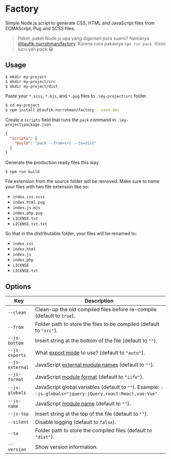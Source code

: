 Factory
=======

Simple Node.js script to generate CSS, HTML and JavaScript files from ECMAScript, Pug and SCSS files.

> Paket, paket Node.js apa yang digemari para suami? Namanya [@taufik-nurrohman/factory](https://www.npmjs.com/package/@taufik-nurrohman/factory). Karena cara pakainya `npm run pack`. Xixixi lucu yah pack 😁

Usage
-----

~~~ sh
$ mkdir my-project
$ mkdir my-project/src
$ mkdir my-project/dist
~~~

Paste your `*.scss`, `*.mjs`, and `*.pug` files to `.\my-project\src` folder.

~~~ sh
$ cd my-project
$ npm install @taufik-nurrohman/factory --save-dev
~~~

Create a `scripts` field that runs the `pack` command in `.\my-project\package.json`

~~~ json
{
  "scripts": {
    "build": "pack --from=src --to=dist"
  }
}
~~~

Generate the production ready files this way:

~~~ sh
$ npm run build
~~~

File extension from the source folder will be removed. Make sure to name your files with two file extension like so:

 - `index.css.scss`
 - `index.html.pug`
 - `index.js.mjs`
 - `index.php.pug`
 - `LICENSE.txt`
 - `LICENSE.txt.txt`

So that in the distributable folder, your files will be renamed to:

 - `index.css`
 - `index.html`
 - `index.js`
 - `index.php`
 - `LICENSE`
 - `LICENSE.txt`

Options
-------

Key | Description
--- | -----------
`--clean` | Clean-up the old compiled files before re-compile (default to `true`).
`--from` | Folder path to store the files to be compiled (default to `"src"`).
`--js-bottom` | Insert string at the bottom of the file (default to `""`).
`--js-exports` | What [export mode](https://rollupjs.org/guide/en/#outputexports) to use? (default to `"auto"`).
`--js-external` | JavaScript [external module names](https://rollupjs.org/guide/en/#quick-start) (default to `""`).
`--js-format` | JavaScript [module format](https://rollupjs.org/guide/en/#quick-start) (default to `"iife"`).
`--js-globals` | JavaScript global variables (default to `""`). Example: `--js-globals="jquery:jQuery,react:React,vue:Vue"`.
`--js-name` | JavaScript [module name](https://rollupjs.org/guide/en/#quick-start) (default to `""`).
`--js-top` | Insert string at the top of the file (default to `""`).
`--silent` | Disable logging (default to `false`).
`--to` | Folder path to store the compiled files (default to `"dist"`).
`--version` | Show version information.